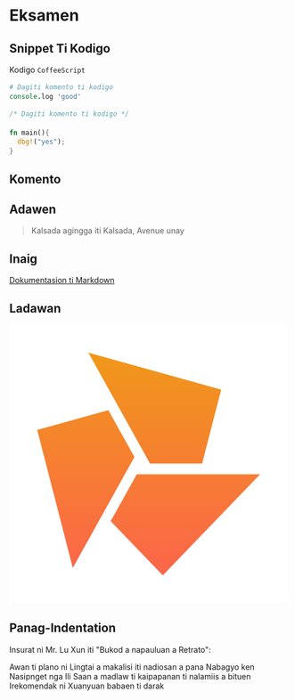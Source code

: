 [Markdown dagiti sangalubongan a komento]:#

# Eksamen

## Snippet Ti Kodigo

Kodigo `CoffeeScript`

```coffee
# Dagiti komento ti kodigo
console.log 'good'


```

```rust
/* Dagiti komento ti kodigo */

fn main(){
  dbg!("yes");
}
```

## Komento

<!-- HTML 注释 --> 

<!-- 多行注释 --> 

## Adawen

> Kalsada agingga iti Kalsada, Avenue unay

## Inaig

[Dokumentasion ti Markdown](https://github.com/xxai-art/xxai-art-md)

## Ladawan

![xxAI.Pakabigbigan ti Brand ti Arte](https://raw.githubusercontent.com/xxai-art/web/main/file/svg/logo.svg)

## Panag-Indentation

Insurat ni Mr. Lu Xun iti "Bukod a napauluan a Retrato":

  Awan ti plano ni Lingtai a makalisi iti nadiosan a pana
  Nabagyo ken Nasipnget nga Ili
  Saan a madlaw ti kaipapanan ti nalamiis a bituen
  Irekomendak ni Xuanyuan babaen ti darak


